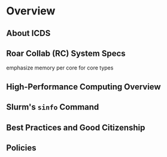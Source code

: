 
# Overview

## About ICDS

## Roar Collab (RC) System Specs

emphasize memory per core for core types

## High-Performance Computing Overview

## Slurm's `sinfo` Command

## Best Practices and Good Citizenship

## Policies


